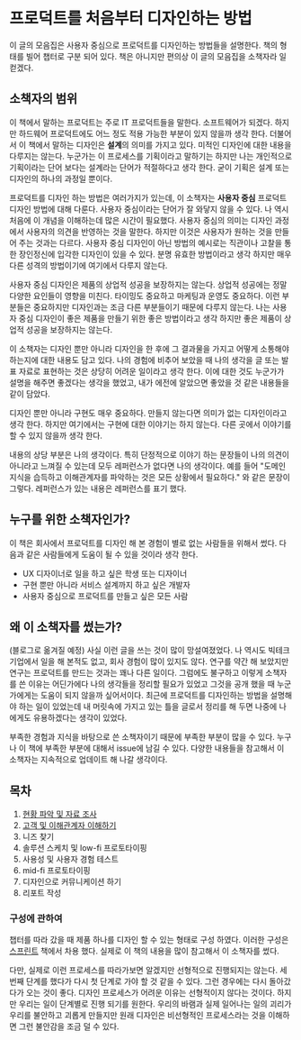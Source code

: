 # 프로덕트를 처음부터 디자인하는 방법

이 글의 모음집은 사용자 중심으로 프로덕트를 디자인하는 방법들을 설명한다. 책의 형태를 빌어 챕터로 구분 되어 있다.
책은 아니지만 편의상 이 글의 모음집을 소책자라 일컫겠다.

## 소책자의 범위

이 책에서 말하는 프로덕트는 주로 IT 프로덕트들을 말한다. 소프트웨어가 되겠다. 하지만 하드웨어 프로덕트에도 어느 정도 적용 가능한 부분이 있지 않을까 생각 한다. 더불어서 이 책에서 말하는 디자인은 **설계**의 의미를 가지고 있다. 미적인 디자인에 대한 내용을 다루지는 않는다. 누군가는 이 프로세스를 기획이라고 말하기는 하지만 나는 개인적으로 기획이라는 단어 보다는 설계라는 단어가 적절하다고 생각 한다. 굳이 기획은 설계 또는 디자인의 하나의 과정일 뿐이다.

프로덕트를 디자인 하는 방법은 여러가지가 있는데, 이 소책자는 **사용자 중심** 프로덕트 디자인 방법에 대해 다룬다. 사용자 중심이라는 단어가 잘 와닿지 않을 수 있다. 나 역시 처음에 이 개념을 이해하는데 많은 시간이 필요했다. 사용자 중심의 의미는 디자인 과정에서 사용자의 의견을 반영하는 것을 말한다. 하지만 이것은 사용자가 원하는 것을 만들어 주는 것과는 다르다. 사용자 중심 디자인이 아닌 방법의 예시로는 직관이나 고찰을 통한 장인정신에 입각한 디자인이 있을 수 있다. 분명 유효한 방법이라고 생각 하지만 매우 다른 성격의 방법이기에 여기에서 다루지 않는다.

사용자 중심 디자인은 제품의 상업적 성공을 보장하지는 않는다. 상업적 성공에는 정말 다양한 요인들이 영향을 미친다. 타이밍도 중요하고 마케팅과 운영도 중요하다. 이런 부분들은 중요하지만 디자인과는 조금 다른 부분들이기 때문에 다루지 않는다. 나는 사용자 중심 디자인이 좋은 제품을 만들기 위한 좋은 방법이라고 생각 하지만 좋은 제품이 상업적 성공을 보장하지는 않는다.

이 소책자는 디자인 뿐만 아니라 디자인을 한 후에 그 결과물을 가지고 어떻게 소통해야 하는지에 대한 내용도 담고 있다. 나의 경험에 비추어 보았을 때 나의 생각을 글 또는 발표 자료로 표현하는 것은 상당히 어려운 일이라고 생각 한다. 이에 대한 것도 누군가가 설명을 해주면 좋겠다는 생각을 했었고, 내가 에전에 알았으면 좋았을 것 같은 내용들을 같이 담았다.

디자인 뿐만 아니라 구현도 매우 중요하다. 만들지 않는다면 의미가 없는 디자인이라고 생각 한다. 하지만 여기에서는 구현에 대한 이야기는 하지 않는다. 다른 곳에서 이야기를 할 수 있지 않을까 생각 한다.

내용의 상당 부분은 나의 생각이다. 특히 단정적으로 이야기 하는 문장들이 나의 의견이 아니라고 느껴질 수 있는데 모두 레퍼런스가 없다면 나의 생각이다. 예를 들어 "도메인 지식을 습득하고 이해관계자를 파악하는 것은 모든 상황에서 필요하다." 와 같은 문장이 그렇다. 레퍼런스가 있는 내용은 레퍼런스를 표기 했다.

## 누구를 위한 소책자인가?

이 책은 회사에서 프로덕트를 디자인 해 본 경험이 별로 없는 사람들을 위해서 썼다.
다음과 같은 사람들에게 도움이 될 수 있을 것이라 생각 한다.

- UX 디자이너로 일을 하고 싶은 학생 또는 디자이너
- 구현 뿐만 아니라 서비스 설계까지 하고 싶은 개발자
- 사용자 중심으로 프로덕트를 만들고 싶은 모든 사람

## 왜 이 소책자를 썼는가?

(블로그로 옮겨질 예정)
사실 이런 글을 쓰는 것이 많이 망설여졌었다.
나 역시도 빅테크 기업에서 일을 해 본적도 없고, 회사 경험이 많이 있지도 않다. 연구를 약간 해 보았지만 연구는 프로덕트를 만드는 것과는 꽤나 다른 일이다.
그럼에도 불구하고 이렇게 소책자를 쓴 이유는 어딘가에다 나의 생각들을 정리할 필요가 있었고 그것을 공개 했을 때 누군가에게는 도움이 되지 않을까 싶어서이다.
최근에 프로덕트를 디자인하는 방법을 설명해야 하는 일이 있었는데 내 머릿속에 가지고 있는 틀을 글로서 정리를 해 두면 나중에 나에게도 유용하겠다는 생각이 있었다.

부족한 경험과 지식을 바탕으로 쓴 소책자이기 때문에 부족한 부분이 많을 수 있다.
누구나 이 책에 부족한 부분에 대해서 issue에 남길 수 있다. 다양한 내용들을 참고해서 이 소책자는 지속적으로 업데이트 해 나갈 생각이다.

## 목차

1. [현황 파악 및 자료 조사](chapter1.md)
2. [고객 및 이해관계자 이해하기](chapter2.md)
3. 니즈 찾기
4. 솔루션 스케치 및 low-fi 프로토타이핑
5. 사용성 및 사용자 경험 테스트
6. mid-fi 프로토타이핑
7. 디자인으로 커뮤니케이션 하기
8. 리포트 작성

### 구성에 관하여

챕터를 따라 갔을 때 제품 하나를 디자인 할 수 있는 형태로 구성 하였다. 이러한 구성은 [스프린트](https://product.kyobobook.co.kr/detail/S000000597320) 책에서 차용 했다. 실제로 이 책의 내용을 많이 참고해서 이 소책자를 썼다.

다만, 실제로 이런 프로세스를 따라가보면 알겠지만 선형적으로 진행되지는 않는다. 세 번째 단계를 했다가 다시 첫 단계로 가야 할 것 같을 수 있다. 그런 경우에는 다시 돌아갔다가 오는 것이 좋다. 디자인 프로세스가 어려운 이유는 선형적이지 않다는 것이다. 하지만 우리는 일이 단계별로 진행 되기를 원한다. 우리의 바램과 실제 일어나는 일의 괴리가 우리를 불안하고 괴롭게 만들지만 원래 디자인은 비선형적인 프로세스라는 것을 이해하면 그런 불안감을 조금 덜 수 있다.
